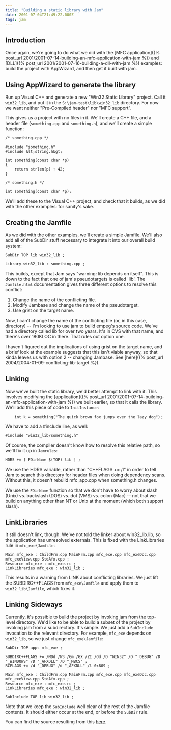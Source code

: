 ```yaml
---
title: "Building a static library with Jam"
date: 2001-07-04T21:49:22.000Z
tags: jam
---
```


## Introduction

Once again, we're going to do what we did with the [MFC application]({% post_url 2001/2001-07-14-building-an-mfc-application-with-jam %}) and
[DLL]({% post_url 2001/2001-07-16-building-a-dll-with-jam %}) examples: build the project with AppWizard, and then get it built
with jam.

## Using AppWizard to generate the library

Run up Visual C++ and generate a new &quot;Win32 Static Library&quot; project.  Call it `win32_lib`,
and put it in the `S:\jam-test\lib\win32_lib` directory.  For now we want neither &quot;Pre-Compiled
header&quot; nor &quot;MFC support&quot;.

This gives us a project with no files in it.  We'll create a C++ file, and a header file
(`something.cpp` and `something.h`), and we'll create a
simple function:

```
/* something.cpp */

#include "something.h"
#include &lt;string.h&gt;

int something(const char *p)
{
    return strlen(p) + 42;
}
```

```
/* something.h */

int something(const char *p);
```

We'll add these to the Visual C++ project, and check that it builds, as we did with the other
examples: for sanity's sake.

## Creating the Jamfile

As we did with the other examples, we'll create a simple Jamfile.  We'll also add all of the SubDir stuff
necessary to integrate it into our overall build system:

```
SubDir TOP lib win32_lib ;

Library win32_lib : something.cpp ;
```

This builds, except that Jam says &quot;warning: lib depends on itself&quot;.  This is down to the fact that
one of jam's pseudotargets is called 'lib'.  The `Jamfile.html` documentation gives three different
options to resolve this conflict:

1. Change the name of the conflicting file.
2. Modify Jambase and change the name of the pseudotarget.
3. Use grist on the target name.

Now, I can't change the name of the conflicting file (or, in this case, directory) -- I'm looking to use jam
to build empeg's source code.  We've had a directory called lib for over two years.  It's in CVS with that name,
and there's over 180KLOC in there.  That rules out option one.

I haven't figured out the implications of using grist on the target name, and a brief look at the example suggests
that this isn't viable anyway, so that kinda leaves us with option 2 -- changing Jambase.  See
[here]({% post_url 2004/2004-01-09-conflicting-lib-target %}).

## Linking

Now we've built the static library, we'd better attempt to link with it.  This involves modifying the
[application]({% post_url 2001/2001-07-14-building-an-mfc-application-with-jam %}) we built earlier, so that it calls the
library.  We'll add this piece of code to `InitInstance`:

```
    int k = something("The quick brown fox jumps over the lazy dog");
```

We have to add a #include line, as well:

```
#include "win32_lib/something.h"
```

Of course, the compiler doesn't know how to resolve this relative path, so we'll fix it up in `Jamrules`:

```
HDRS += [ FDirName $(TOP) lib ] ;
```

We use the HDRS variable, rather than &quot;C++FLAGS += /I&quot; in order to tell Jam to search this directory
for header files when doing dependency scans.  Without this, it doesn't rebuild mfc_app.cpp when something.h
changes.

We use the `FDirName` function so that we don't have to worry about slash (Unix)
vs. backslash (DOS) vs. dot (VMS) vs. colon (Mac) -- not that we build on anything other than
NT or Unix at the moment (which both support slash).

## LinkLibraries

It still doesn't link, though: We've not told the linker about win32_lib.lib, so the application has
unresolved externals.  This is fixed with the LinkLibraries rule in `mfc_exe\Jamfile`:

```
Main mfc_exe : ChildFrm.cpp MainFrm.cpp mfc_exe.cpp mfc_exeDoc.cpp mfc_exeView.cpp StdAfx.cpp ;
Resource mfc_exe : mfc_exe.rc ;
LinkLibraries mfc_exe : win32_lib ;
```

This results in a warning from LINK about conflicting libraries.  We just lift the SUBDIRC++FLAGS
from `mfc_exe\Jamfile` and apply them to `win32_lib\Jamfile`, which fixes it.

## Linking Sideways

Currently, it's possible to build the project by invoking jam from the top-level directory.  We'd like
to be able to build a subset of the project by invoking jam from a subdirectory.  It's simple.  We just
add a `SubInclude` invocation to the relevant directory.  For example, `mfc_exe`
depends on `win32_lib`, so we just change `mfc_exe\Jamfile`:

```
SubDir TOP apps mfc_exe ;

SUBDIRC++FLAGS += /MDd /W3 /Gm /GX /ZI /Od /D "WIN32" /D "_DEBUG" /D "_WINDOWS" /D "_AFXDLL" /D "_MBCS" ;
RCFLAGS += /d "_DEBUG" /d "_AFXDLL" /l 0x809 ;

Main mfc_exe : ChildFrm.cpp MainFrm.cpp mfc_exe.cpp mfc_exeDoc.cpp mfc_exeView.cpp StdAfx.cpp ;
Resource mfc_exe : mfc_exe.rc ;
LinkLibraries mfc_exe : win32_lib ;

SubInclude TOP lib win32_lib ;
```

Note that we keep the `SubInclude` well clear of the rest of the Jamfile contents.
It should either occur at the end, or before the `SubDir` rule.

You can find the source resulting from this [here](/files/jam-test-20010713b.tar.gz).
